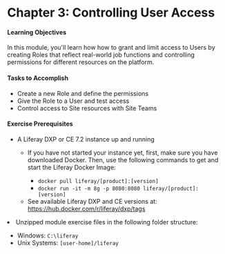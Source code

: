 # Chapter 3: Controlling User Access

<div class="ahead">
<h4>Learning Objectives</h4>
In this module, you'll learn how how to grant and limit access to Users by creating Roles that reflect real-world job functions and controlling permissions for different resources on the platform.

<h4>Tasks to Accomplish</h4>
<ul>
    <li>Create a new Role and define the permissions</li>
    <li>Give the Role to a User and test access</li>
    <li>Control access to Site resources with Site Teams</li>
</ul>

<h4>Exercise Prerequisites</h4>
<ul>
<li>A Liferay DXP or CE 7.2 instance up and running</li>
    <ul>    
        <li>If you have not started your instance yet, first, make sure you have downloaded Docker. Then, use the following commands to get and start the Liferay Docker Image:</li>
        <ul>
            <li><code>docker pull liferay/[product]:[version]</code></li>
            <li><code>docker run -it -m 8g -p 8080:8080 liferay/[product]:[version]</code></li>
        </ul>
    <li> See available Liferay DXP and CE versions at: <a href="https://hub.docker.com/r/liferay/dxp/tags">https://hub.docker.com/r/liferay/dxp/tags</a>
    </ul>
</ul>
	</ul>
	<li>Unzipped module exercise files in the following folder structure:</li>
	<ul>	
		<li> Windows: <code>C:\liferay</code></li>
		<li> Unix Systems: <code>[user-home]/liferay</code></li>
	</ul>
</ul>
</div>
